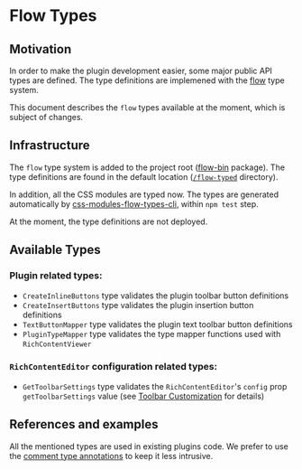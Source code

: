 # Flow Types

## Motivation
In order to make the plugin development easier, some major public API types are defined. The type definitions are implemened with the [flow](https://flow.org/) type system.

This document describes the `flow` types available at the moment, which is subject of changes.

## Infrastructure
The `flow` type system is added to the project root ([flow-bin](https://www.npmjs.com/package/flow-bin) package). The type definitions are found in the default location ([`/flow-typed`](https://github.com/wix-incubator/rich-content/blob/develop/flow-typed) directory).

In addition, all the CSS modules are typed now. The types are generated automatically by [css-modules-flow-types-cli](https://www.npmjs.com/package/css-modules-flow-types-cli), within `npm test` step.

At the moment, the type definitions are not deployed.

## Available Types
### Plugin related types:
* `CreateInlineButtons` type validates the plugin toolbar button definitions
* `CreateInsertButtons` type validates the plugin insertion button definitions
* `TextButtonMapper` type validates the plugin text toolbar button definitions
* `PluginTypeMapper` type validates the type mapper functions used with `RichContentViewer`
### `RichContentEditor` configuration related types:
*  `GetToolbarSettings` type validates the `RichContentEditor`'s `config` prop `getToolbarSettings` value (see [Toolbar Customization](https://github.com/wix-incubator/rich-content/blob/develop/docs/ToolbarCustomization.md) for details)

## References and examples
All the mentioned types are used in existing plugins code. We prefer to use the [comment type annotations](https://flow.org/en/docs/types/comments/) to keep it less intrusive.



